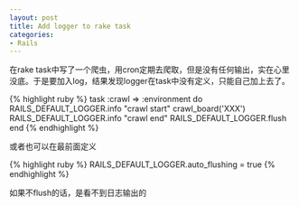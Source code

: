 ```yaml
---
layout: post
title: Add logger to rake task
categories:
- Rails
---
```

在rake task中写了一个爬虫，用cron定期去爬取，但是没有任何输出，实在心里没底。于是要加入log，结果发现logger在task中没有定义，只能自己加上去了。

{% highlight ruby %}
task :crawl => :environment do
  RAILS_DEFAULT_LOGGER.info "crawl start"
  crawl_board('XXX')
  RAILS_DEFAULT_LOGGER.info "crawl end"
  RAILS_DEFAULT_LOGGER.flush
end
{% endhighlight %}

或者也可以在最前面定义

{% highlight ruby %}
RAILS_DEFAULT_LOGGER.auto_flushing = true
{% endhighlight %}

如果不flush的话，是看不到日志输出的

